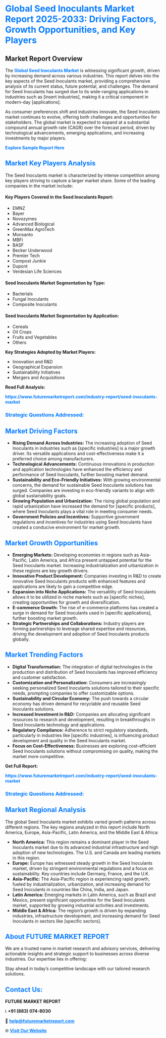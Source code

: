 <h1 style="color: #007BFF;">Global Seed Inoculants Market Report 2025-2033: Driving Factors, Growth Opportunities, and Key Players</h1>

<section id="overview">
<h2>Market Report Overview</h2>
<p>The <a href="https://www.futuremarketreport.com/industry-report/seed-inoculants-market" style="color: #007BFF; text-decoration: none;"><strong>Global Seed Inoculants Market</strong></a> is witnessing significant growth, driven by increasing demand across various industries. This report delves into the key aspects of the Seed Inoculants market, providing a comprehensive analysis of its current status, future potential, and challenges. The demand for Seed Inoculants has surged due to its wide-ranging applications in industries such as [insert industries], making it a critical component in modern-day [applications].</p>
<p>As consumer preferences shift and industries innovate, the Seed Inoculants market continues to evolve, offering both challenges and opportunities for stakeholders. The global market is expected to expand at a substantial compound annual growth rate (CAGR) over the forecast period, driven by technological advancements, emerging applications, and increasing investments by major players.</p>
</section>

<section id="overview">
<p><a href="https://www.futuremarketreport.com/request-sample/reportId=88413" style="color: #007BFF; text-decoration: none;"><strong>Explore Sample Report Here</strong></a></p>
</section>

<section id="key-players">
<h2 style="color: #007BFF;">Market Key Players Analysis</h2>
<p>The Seed Inoculants market is characterized by intense competition among key players striving to capture a larger market share. Some of the leading companies in the market include:</p>
<h4>Key Players Covered in the Seed Inoculants Report:</h4>
<ul><li>EMNZ</li><li>Bayer</li><li>Novozymes</li><li>Advanced Biological</li><li>GreenMax AgroTech</li><li>Monsanto</li><li>MBFi</li><li>BASF</li><li>Becker Underwood</li><li>Premier Tech</li><li>Compost Junkie</li><li>Dupont</li><li>Verdesian Life Sciences</li></ul>
<h4>Seed Inoculants Market Segmentation by Type:</h4>
<ul><li>Bacterials</li><li>Fungal Inoculants</li><li>Composite Inoculants</li></ul>

<h4>Seed Inoculants Market Segmentation by Application:</h4>
<ul><li>Cereals</li><li>Oil Crops</li><li>Fruits and Vegetables</li><li>Others</li></ul>
<p><strong>Key Strategies Adopted by Market Players:</strong></p>
<ul>
<li>Innovation and R&D</li>
<li>Geographical Expansion</li>
<li>Sustainability Initiatives</li>
<li>Mergers and Acquisitions</li>
</ul>
</section>

<section>
<p><strong>Read Full Analysis: </strong></p><a href="https://www.futuremarketreport.com/industry-report/seed-inoculants-market" style="color: #007BFF; text-decoration: none;"><strong>https://www.futuremarketreport.com/industry-report/seed-inoculants-market</strong></a>
<h3 style="color: #007BFF;">Strategic Questions Addressed:</h3>
</section>

<section id="driving-factors">
<h2 style="color: #007BFF;">Market Driving Factors</h2>
<ul>
<li><strong>Rising Demand Across Industries:</strong> The increasing adoption of Seed Inoculants in industries such as [specific industries] is a major growth driver. Its versatile applications and cost-effectiveness make it a preferred choice among manufacturers.</li>
<li><strong>Technological Advancements:</strong> Continuous innovations in production and application technologies have enhanced the efficiency and performance of Seed Inoculants, further boosting market demand.</li>
<li><strong>Sustainability and Eco-Friendly Initiatives:</strong> With growing environmental concerns, the demand for sustainable Seed Inoculants solutions has surged. Companies are investing in eco-friendly variants to align with global sustainability goals.</li>
<li><strong>Growing Population and Urbanization:</strong> The rising global population and rapid urbanization have increased the demand for [specific products], where Seed Inoculants plays a vital role in meeting consumer needs.</li>
<li><strong>Government Policies and Incentives:</strong> Supportive government regulations and incentives for industries using Seed Inoculants have created a conducive environment for market growth.</li>
</ul>
</section>

<section id="growth-opportunities">
<h2 style="color: #007BFF;">Market Growth Opportunities</h2>
<ul>
<li><strong>Emerging Markets:</strong> Developing economies in regions such as Asia-Pacific, Latin America, and Africa present untapped potential for the Seed Inoculants market. Increasing industrialization and urbanization in these regions are key growth drivers.</li>
<li><strong>Innovative Product Development:</strong> Companies investing in R&D to create innovative Seed Inoculants products with enhanced features and applications are likely to gain a competitive edge.</li>
<li><strong>Expansion into Niche Applications:</strong> The versatility of Seed Inoculants allows it to be utilized in niche markets such as [specific niches], creating opportunities for growth and diversification.</li>
<li><strong>E-commerce Growth:</strong> The rise of e-commerce platforms has created a surge in demand for Seed Inoculants used in [specific applications], further boosting market growth.</li>
<li><strong>Strategic Partnerships and Collaborations:</strong> Industry players are forming partnerships to leverage shared expertise and resources, driving the development and adoption of Seed Inoculants products globally.</li>
</ul>
</section>

<section id="trending-factors">
<h2 style="color: #007BFF;">Market Trending Factors</h2>
<ul>
<li><strong>Digital Transformation:</strong> The integration of digital technologies in the production and distribution of Seed Inoculants has improved efficiency and customer satisfaction.</li>
<li><strong>Customization and Personalization:</strong> Consumers are increasingly seeking personalized Seed Inoculants solutions tailored to their specific needs, prompting companies to offer customizable options.</li>
<li><strong>Sustainability and Circular Economy:</strong> The push towards a circular economy has driven demand for recyclable and reusable Seed Inoculants solutions.</li>
<li><strong>Increased Investment in R&D:</strong> Companies are allocating significant resources to research and development, resulting in breakthroughs in Seed Inoculants technology and applications.</li>
<li><strong>Regulatory Compliance:</strong> Adherence to strict regulatory standards, particularly in industries like [specific industries], is influencing product development and quality in the Seed Inoculants market.</li>
<li><strong>Focus on Cost-Effectiveness:</strong> Businesses are exploring cost-efficient Seed Inoculants solutions without compromising on quality, making the market more competitive.</li>
</ul>
</section>

<section>
<p><strong>Get Full Report: </strong></p><a href="https://www.futuremarketreport.com/industry-report/seed-inoculants-market" style="color: #007BFF; text-decoration: none;"><strong>https://www.futuremarketreport.com/industry-report/seed-inoculants-market</strong></a>
<h3 style="color: #007BFF;">Strategic Questions Addressed:</h3>
</section>


<section id="regional-analysis">
<h2 style="color: #007BFF;">Market Regional Analysis</h2>
<p>The global Seed Inoculants market exhibits varied growth patterns across different regions. The key regions analyzed in this report include North America, Europe, Asia-Pacific, Latin America, and the Middle East & Africa:</p>
<ul>
<li><strong>North America:</strong> This region remains a dominant player in the Seed Inoculants market due to its advanced industrial infrastructure and high adoption of new technologies. The U.S. and Canada are leading markets in this region.</li>
<li><strong>Europe:</strong> Europe has witnessed steady growth in the Seed Inoculants market, driven by stringent environmental regulations and a focus on sustainability. Key countries include Germany, France, and the U.K.</li>
<li><strong>Asia-Pacific:</strong> The Asia-Pacific region is experiencing rapid growth, fueled by industrialization, urbanization, and increasing demand for Seed Inoculants in countries like China, India, and Japan.</li>
<li><strong>Latin America:</strong> Emerging markets in Latin America, such as Brazil and Mexico, present significant opportunities for the Seed Inoculants market, supported by growing industrial activities and investments.</li>
<li><strong>Middle East & Africa:</strong> The region’s growth is driven by expanding industries, infrastructure development, and increasing demand for Seed Inoculants in sectors like [specific sectors].</li>
</ul>
</section>

<footer>
<h2 style="color: #007BFF;">About FUTURE MARKET REPORT</h2>
<p>We are a trusted name in market research and advisory services, delivering actionable insights and strategic support to businesses across diverse industries. Our expertise lies in offering:</p>

<p>Stay ahead in today’s competitive landscape with our tailored research solutions.</p>

<h2 style="color: #007BFF;">Contact Us:</h2>
<p><strong>FUTURE MARKET REPORT</strong></p>
<p>📞 <strong>+91 (883) 074-8030</strong></p>
<p>📧 <strong><a href="mailto:help@futuremarketreport.com" style="color: #007BFF;">help@futuremarketreport.com</a></strong></p>
<p>🌐 <strong><a href="https://www.futuremarketreport.com/" style="color: #007BFF;">Visit Our Website</a></strong></p>
</footer>